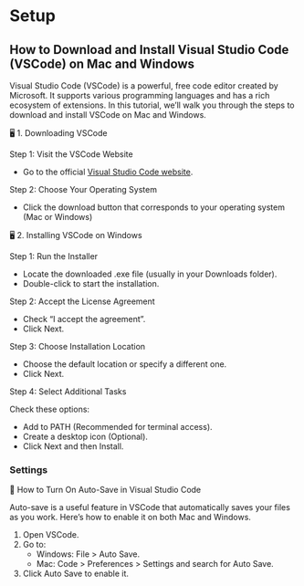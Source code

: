 # Setup

## How to Download and Install Visual Studio Code (VSCode) on Mac and Windows
Visual Studio Code (VSCode) is a powerful, free code editor created by Microsoft. It supports various programming languages and has a rich ecosystem of extensions. In this tutorial, we’ll walk you through the steps to download and install VSCode on Mac and Windows.

🖥️ 1. Downloading VSCode

Step 1: Visit the VSCode Website

- Go to the official [Visual Studio Code website](https://code.visualstudio.com/).

Step 2: Choose Your Operating System

- Click the download button that corresponds to your operating system (Mac or Windows)

🖥️ 2. Installing VSCode on Windows

Step 1: Run the Installer
- Locate the downloaded .exe file (usually in your Downloads folder).
- Double-click to start the installation.

Step 2: Accept the License Agreement
- Check “I accept the agreement”.
- Click Next.

Step 3: Choose Installation Location
- Choose the default location or specify a different one.
- Click Next.

Step 4: Select Additional Tasks

Check these options:
- Add to PATH (Recommended for terminal access).
- Create a desktop icon (Optional).
- Click Next and then Install.

### Settings

🔄 How to Turn On Auto-Save in Visual Studio Code

Auto-save is a useful feature in VSCode that automatically saves your files as you work. Here’s how to enable it on both Mac and Windows.

1.	Open VSCode.
2.	Go to:
    - Windows: File > Auto Save.
    - Mac: Code > Preferences > Settings and search for Auto Save.
3.	Click Auto Save to enable it.